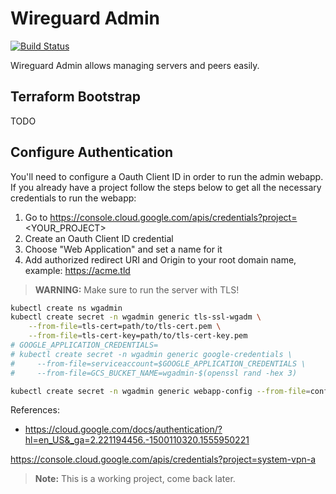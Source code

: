# Wireguard Admin

[![Build Status](https://travis-ci.org/sandromello/wgadmin.svg?branch=master)](https://travis-ci.org/sandromello/wgadmin)

Wireguard Admin allows managing servers and peers easily.

## Terraform Bootstrap

TODO

## Configure Authentication

You'll need to configure a Oauth Client ID in order to run the admin webapp. If you already have a project follow the steps below to get all the necessary credentials to run the webapp:

1. Go to https://console.cloud.google.com/apis/credentials?project=<YOUR_PROJECT>
2. Create an Oauth Client ID credential
3. Choose "Web Application" and set a name for it
4. Add authorized redirect URI and Origin to your root domain name, example: https://acme.tld

> **WARNING:** Make sure to run the server with TLS!

```bash
kubectl create ns wgadmin
kubectl create secret -n wgadmin generic tls-ssl-wgadm \
    --from-file=tls-cert=path/to/tls-cert.pem \
    --from-file=tls-cert-key=path/to/tls-cert-key.pem
# GOOGLE_APPLICATION_CREDENTIALS=
# kubectl create secret -n wgadmin generic google-credentials \
#     --from-file=serviceaccount=$GOOGLE_APPLICATION_CREDENTIALS \
#     --from-file=GCS_BUCKET_NAME=wgadmin-$(openssl rand -hex 3)

kubectl create secret -n wgadmin generic webapp-config --from-file=config.yaml=./webapp-config.yml
```


References:
- https://cloud.google.com/docs/authentication/?hl=en_US&_ga=2.221194456.-1500110320.1555950221

https://console.cloud.google.com/apis/credentials?project=system-vpn-a

> **Note:** This is a working project, come back later.
